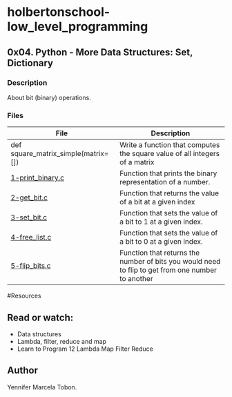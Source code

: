 # holbertonschool-low_level_programming

## 0x04. Python - More Data Structures: Set, Dictionary
### Description
About bit (binary) operations.


### Files

| File | Description |
| ------ | ------ |
| def square_matrix_simple(matrix=[]) | Write a function that computes the square value of all integers of a matrix |
| [1-print_binary.c]() | Function that prints the binary representation of a number. |
| [2-get_bit.c]() | Function that returns the value of a bit at a given index |
| [3-set_bit.c]() | Function that sets the value of a bit to 1 at a given index. |
| [4-free_list.c]() | Function that sets the value of a bit to 0 at a given index. |
| [5-flip_bits.c]() | Function that returns the number of bits you would need to flip to get from one number to another |  |

#Resources
## Read or watch:

* Data structures
* Lambda, filter, reduce and map
* Learn to Program 12 Lambda Map Filter Reduce

## Author

Yennifer Marcela Tobon. 
